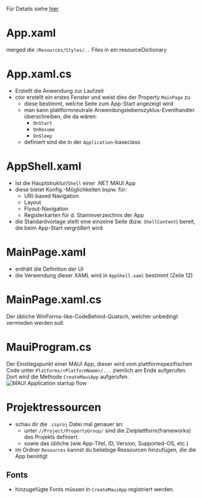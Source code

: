 ﻿Für Details siehe [hier](https://learn.microsoft.com/de-de/training/modules/build-mobile-and-desktop-apps/3-create-a-maui-project-visual-studio)

# App.xaml
merged die `/Resources/Styles/..` Files in ein resourceDictionary

# App.xaml.cs
- Erstellt die Anwendung zur Laufzeit
- ctor erstellt ein erstes Fenster und weist dies der Property `MainPage` zu
	- diese bestimmt, welche Seite zum App-Start angezeigt wird
	- man kann plattformneutrale Anwendungslebenszyklus-Eventhandler überschreiben, die da wären:
		- `OnStart`
		- `OnResume`
		- `OnSleep`
	- definiert sind die in der `Application`-baseclass
# AppShell.xaml
- Ist die Hauptstruktur/`Shell` einer .NET MAUI App
- diese bietet Konfig.-Möglichkeiten bspw. für:
	- URI-based Navigation
	- Layout
	- Flyout-Navigation
	- Registerkarten für d. Stammverzeichnis der App
- die Standardvorlage stellt eine einzelne Seite (bzw. `ShellContent`) bereit, die beim App-Start vergrößert wird
# MainPage.xaml
- enthält die Definition der UI
- die Verwendung dieser XAML wird in `AppShell.xaml` bestimmt (Zeile 12)
# MainPage.xaml.cs
Der übliche WinForms-like-CodeBehind-Quatsch, welcher unbedingt vermieden werden soll.
# MauiProgram.cs
Der Einstiegspunkt einer MAUI App, dieser wird vom plattformspezifischen Code unter `Platforms/<PlatformName>/...` ziemlich am Ende aufgerufen. Dort wird die Methode `CreateMauiApp` aufgerufen.
![MAUI Application startup flow](https://learn.microsoft.com/de-de/training/dot-net-maui/build-mobile-and-desktop-apps/media/3-startup-flow.png "MAUI Application startup flowchart")
# Projektressourcen
- schau dir die `.csproj` Datei mal genauer an:
	- unter `//Project/PropertyGroup/` sind die Zielplattform(frameworks) des Projekts definiert.
	- sowie das übliche (wie App-Titel, ID, Version, Supported-OS, etc.)
- im Ordner `Resources` kannst du beliebige Ressourcen hinzufügen, die die App benötigt
## Fonts
- hinzugefügte Fonts müssen in `CreateMauiApp` registriert werden.